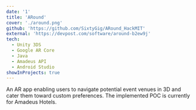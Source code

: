 ```yaml
---
date: '1'
title: 'ARound'
cover: './around.png'
github: 'https://github.com/SixtyGig/ARound_HackMIT'
external: 'https://devpost.com/software/around-b2ew9j'
tech:
  - Unity 3DS
  - Google AR Core
  - Java
  - Amadeus API
  - Android Studio
showInProjects: true
---
```


An AR app enabling users to navigate potential event venues in 3D and cater them toward custom preferences. The implemented POC is currently for Amadeus Hotels.
